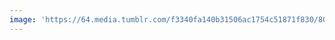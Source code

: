 ```yaml
---
image: 'https://64.media.tumblr.com/f3340fa140b31506ac1754c51871f830/808305211e268ca8-c7/s1280x1920/7048f50ecd4af139961ba6dc0641dc9d8aa203d0.jpg'
---
```

